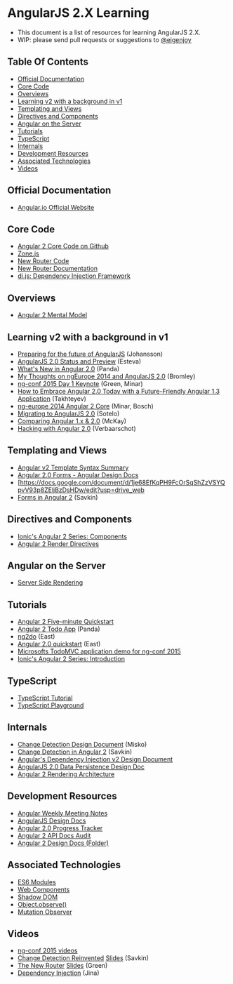 AngularJS 2.X Learning
======================

* This document is a list of resources for learning AngularJS 2.X.
* WIP: please send pull requests or suggestions to [@eigenjoy](https://twitter.com/eigenjoy)

## Table Of Contents
* [Official Documentation](#official-documentation)
* [Core Code](#core-code)
* [Overviews](#overviews)
* [Learning v2 with a background in v1](#learning-v2-with-a-background-in-v1)
* [Templating and Views](#templating-and-views)
* [Directives and Components](#directives-and-components)
* [Angular on the Server](#angular-on-the-server)
* [Tutorials](#tutorials)
* [TypeScript](#typescript)
* [Internals](#internals)
* [Development Resources](#development-resources)
* [Associated Technologies](#associated-technologies)
* [Videos](#videos)

## Official Documentation
* [Angular.io Official Website](https://angular.io/)

## Core Code
* [Angular 2 Core Code on Github](https://github.com/angular/angular)
* [Zone.js](https://github.com/angular/zone.js)
* [New Router Code](https://github.com/angular/router)
* [New Router Documentation](https://angular.github.io/router/)
* [di.js: Dependency Injection Framework](https://github.com/angular/di.js)

## Overviews
* [Angular 2 Mental Model](https://docs.google.com/document/d/1f-xlfLRG4q9whXhnR2wgCQkb64CdWzW9I_sKKyNbbak/edit#heading=h.xgjl2srtytjt)

## Learning v2 with a background in v1
* [Preparing for the future of AngularJS](https://www.airpair.com/angularjs/posts/preparing-for-the-future-of-angularjs) (Johansson)
* [AngularJS 2.0 Status and Preview](http://ng-learn.org/2014/03/AngularJS-2-Status-Preview/) (Esteva)
* [What's New in Angular 2.0](http://www.sitepoint.com/whats-new-in-angularjs-2/) (Panda)
* [My Thoughts on ngEurope 2014 and AngularJS 2.0](http://www.michaelbromley.co.uk/blog/267/my-thoughts-on-ngeurope-2014-and-angularjs-2-0) (Bromley)
* [ng-conf 2015 Day 1 Keynote](https://docs.google.com/presentation/d/1d03YJ1gKhMZkV-87m9lsS_gnXASVDdSfYvuvzHIro6g/pub?start=false&loop=false&delayms=3000&slide=id.p) (Green, Minar)
* [How to Embrace Angular 2.0 Today with a Future-Friendly Angular 1.3 Application](http://rangle.io/blog/how-to-embrace-angular-2-today-with-future-friendly-angular-1-3/) (Takhteyev)
* [ng-europe 2014 Angular 2 Core](https://docs.google.com/presentation/d/1XQP0_NTzCUcFweauLlkZpbbhNVYbYy156oD--KLmXsk/preview?sle=true&slide=id.p) (Minar, Bosch)
* [Migrating to AngularJS 2.0](http://paislee.io/migrating-to-angularjs-2-0/) (Sotelo)
* [Comparing Angular 1.x & 2.0](http://shmck.com/comparing-angular-1-x-2-0/) (McKay)
* [Hacking with Angular 2.0](http://voorhoede.nl/blog/hacking-with-angular-2-0/) (Verbaarschot)

## Templating and Views
* [Angular v2 Template Syntax Summary](https://docs.google.com/document/d/1hymWCAhCYDWH2yHVmS4_Ep2puPyYoFVHtX01MHEA7M8/edit#heading=h.xgjl2srtytjt)
* [Angular 2.0 Forms - Angular Design Docs](https://docs.google.com/document/d/1US9h0ORqBltl71TlEU6s76ix8SUnOLE2jabHVg9xxEA/edit#heading=h.oisbys59gdxa)
* [https://docs.google.com/document/d/1je68EfKqPH9FcOrSqShZzVSYQpvV93p8ZEljBzDsHDw/edit?usp=drive_web
* [Forms in Angular 2](http://angularjs.blogspot.com/2015/03/forms-in-angular-2.html) (Savkin)

## Directives and Components
* [Ionic's Angular 2 Series: Components](http://blog.ionic.io/angular-2-series-components/)
* [Angular 2 Render Directives](https://docs.google.com/document/d/1SZBo9pzjt6RHoxQQ7F_IYvOv-CSC4v0r1rbCkSJYy_U/edit#heading=h.u4b60yc91a2t)

## Angular on the Server
* [Server Side Rendering](https://docs.google.com/document/d/1q6g9UlmEZDXgrkY88AJZ6MUrUxcnwhBGS0EXbVlYicY/edit)

## Tutorials
* [Angular 2 Five-minute Quickstart](https://angular.io/docs/js/latest/quickstart.html)
* [Angular 2 Todo App](http://www.htmlxprs.com/post/54/creating-a-super-simple-todo-app-using-angular-2-tutorial) (Panda)
* [ng2do](https://github.com/davideast/ng2do) (East)
* [Angular 2.0 quickstart](https://github.com/angular/quickstart) (East)
* [Microsofts TodoMVC application demo for ng-conf 2015](https://github.com/Microsoft/ngconf2015demo) 
* [Ionic's Angular 2 Series: Introduction](http://blog.ionic.io/angular-2-series-introduction/)

## TypeScript
* [TypeScript Tutorial](http://www.typescriptlang.org/Tutorial)
* [TypeScript Playground](http://www.typescriptlang.org/Playground)

## Internals
* [Change Detection Design Document](https://docs.google.com/document/d/10W46qDNO8Dl0Uye3QX0oUDPYAwaPl0qNy73TVLjd1WI/edit) (Misko)
* [Change Detection in Angular 2](http://victorsavkin.com/post/110170125256/change-detection-in-angular-2) (Savkin)
* [Angular's Dependency Injection v2 Design Document](https://docs.google.com/document/d/1fTR4TcTGbmExa5w2SRNAkM1fsB9kYeOvfuiI99FgR24/edit#heading=h.2e8op9ntdrm0)
* [AngularJS 2.0 Data Persistence Design Doc](https://docs.google.com/document/d/1DMacL7iwjSMPP0ytZfugpU4v0PWUK0BT6lhyaVEmlBQ/edit)
* [Angular 2 Rendering Architecture](https://docs.google.com/document/d/1M9FmT05Q6qpsjgvH1XvCm840yn2eWEg0PMskSQz7k4E/edit#heading=h.nhg64961z5gu)

## Development Resources
* [Angular Weekly Meeting Notes](https://docs.google.com/document/d/150lerb1LmNLuau_a_EznPV1I1UHMTbEl61t4hZ7ZpS0/edit)
* [AngularJS Design Docs](https://drive.google.com/drive/folders/0BxgtL8yFJbacUnUxc3l5aTZrbVk)
* [Angular 2.0 Progress Tracker](https://docs.google.com/spreadsheet/ccc?key=0AhgtL8yFJbacdEFmaUxJaEI0VVlPZDV5VE1Cd0wyTnc&usp=drive_web#gid=0)
* [Angular 2 API Docs Audit](https://docs.google.com/spreadsheets/d/1vzW_I3FuP8jHE5n2i7sFWQD9VII8vR6o7khg2p_c7ho/edit#gid=0)
* [Angular 2 Design Docs (Folder)](https://drive.google.com/drive/folders/0B7Ovm8bUYiUDR29iSkEyMk5pVUk)

## Associated Technologies
* [ES6 Modules](https://developer.mozilla.org/en-US/docs/Web/JavaScript/New_in_JavaScript/ECMAScript_6_support_in_Mozilla)
* [Web Components](http://webcomponents.org/)
* [Shadow DOM](http://www.w3.org/TR/shadow-dom/)
* [Object.observe()](http://www.html5rocks.com/en/tutorials/es7/observe/)
* [Mutation Observer](https://developer.mozilla.org/en/docs/Web/API/MutationObserver)

## Videos
* [ng-conf 2015 videos](http://www.ng-conf.org/)
* [Change Detection Reinvented](https://www.youtube.com/watch?v=jvKGQSFQf10&list=PLOETEcp3DkCoNnlhE-7fovYvqwVPrRiY7) [Slides](https://docs.google.com/presentation/d/12Y7FD_HJDCYSgj3Bvcd8FXH9y6UI9VfV5tsXPDiW2DE/edit#slide=id.g7a0f6ac65_2_0) (Savkin)
* [The New Router](https://www.youtube.com/watch?v=vecg70fPDFw&list=PLOETEcp3DkCoNnlhE-7fovYvqwVPrRiY7) [Slides](https://docs.google.com/presentation/d/1UtlOESedCKC1bHnx0F0w8LzFzVh4BOMr9g6GfCSR-Lw/edit) (Green)
* [Dependency Injection](https://www.youtube.com/watch?v=_OGGsf1ZXMs) (Jina)

